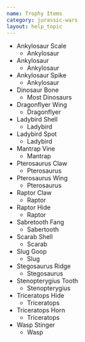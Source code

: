 ```yaml
---
name: Trophy Items
category: jurassic-wars
layout: help_topic
---
```

*   Ankylosaur Scale
    *   Ankylosaur
*   Ankylosaur
    *   Ankylosaur
*   Ankylosaur Spike
    *   Ankylosaur
*   Dinosaur Bone
    *   Most Dinosaurs
*   Dragonflyer Wing
    *   Dragonflyer
*   Ladybird Shell
    *   Ladybird
*   Ladybird Spot
    *   Ladybird
*   Mantrap Vine
    *   Mantrap
*   Pterosaurus Claw
    *   Pterosaurus
*   Pterosaurus Wing
    *   Pterosaurus
*   Raptor Claw
    *   Raptor
*   Raptor Hide
    *   Raptor
*   Sabretooth Fang
    *   Sabertooth
*   Scarab Shell
    *   Scarab
*   Slug Goop
    *   Slug
*   Stegosaurus Ridge
    *   Stegosaurus
*   Stenopterygius Tooth
    *   Stenopterygius
*   Triceratops Hide
    *   Triceratops
*   Triceratops Horn
    *   Triceratops
*   Wasp Stinger
    *   Wasp